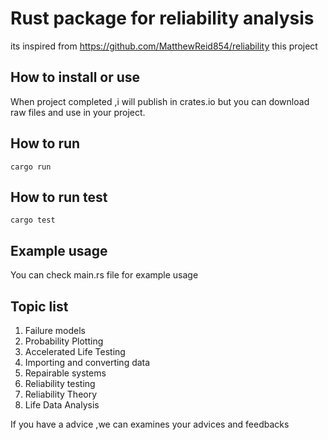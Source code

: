 # Rust package for reliability analysis
its inspired from  https://github.com/MatthewReid854/reliability  this project



## How to install or use

When project completed ,i will publish in crates.io but you can download raw files and use in your project.

## How to run
```
cargo run 
```

## How to run test
```
cargo test
```

## Example usage
You can check main.rs file for example usage

##  Topic list  
1. Failure models
2. Probability Plotting
3. Accelerated Life Testing
4. Importing and converting data
5. Repairable systems
6. Reliability testing
7. Reliability Theory
8. Life Data Analysis

If you have a advice ,we can examines your advices and feedbacks

